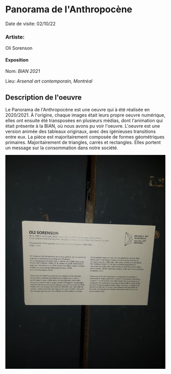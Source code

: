 # Panorama de l'Anthropocène

Date de visite: 02/10/22

### Artiste: 

Oli Sorenson

#### Exposition

Nom: *BIAN 2021*

Lieu: *Arsenal art contemporain, Montréal*

## Description de l'oeuvre

Le Panorama de l'Anthropocène est une oeuvre qui à été réalisée en 2020/2021. À l'origine, chaque images était leurs propre oeuvre numérique, elles ont ensuite été transposées en plusieurs médias, dont l'animation qui était présente à la BIAN, où nous avons pu voir l'oeuvre. L'oeuvre est une version animée des tableaux originaux, avec des igénieuses transitions entre eux. La pièce est majoritairement composée de formes géométriques primaires. Majoritairement de triangles, carrés et rectangles. Elles portent un message sur la consommation dans notre société.

<img alt="image_plaque" src="media/photo_plaque.jpg" style="width: 500px;">












